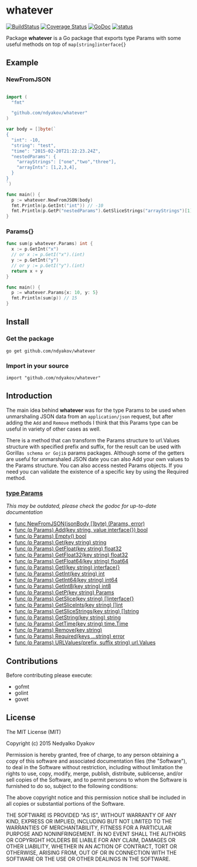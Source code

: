# whatever

[![BuildStatus](https://travis-ci.org/ndyakov/whatever.png)](https://travis-ci.org/ndyakov/whatever)
[![Coverage Status](https://coveralls.io/repos/ndyakov/whatever/badge.svg?branch=master)](https://coveralls.io/r/ndyakov/whatever?branch=master)
[![GoDoc](https://godoc.org/github.com/ndyakov/whatever?status.png)](https://godoc.org/github.com/ndyakov/whatever)
[![status](https://sourcegraph.com/api/repos/github.com/ndyakov/whatever/.badges/status.svg)](https://sourcegraph.com/github.com/ndyakov/whatever)

Package __whatever__ is a Go package that exports type Params with some useful methods on top of `map[string]interface{}`

## Example

### NewFromJSON

```go

import (
  "fmt"

  "github.com/ndyakov/whatever"
)

var body = []byte(`
{
  "int": -10,
  "string": "test",
  "time": "2015-02-20T21:22:23.24Z",
  "nestedParams": {
    "arrayStrings": ["one","two","three"],
    "arrayInts": [1,2,3,4],
  }
}
`)

func main() {
  p := whatever.NewFromJSON(body)
  fmt.Println(p.GetInt("int")) // -10
  fmt.Println(p.GetP("nestedParams").GetSliceStrings("arrayStrings")[1]) // two
}
```

### Params{}

```go
func sum(p whatever.Params) int {
  x := p.GetInt("x")
  // or x := p.GetI("x").(int)
  y := p.GetInt("y")
  // or y := p.GetI("y").(int)
  return x + y
}

func main() {
  p := whatever.Params{x: 10, y: 5}
  fmt.Println(sum(p)) // 15
}
```

## Install

### Get the package
`go get github.com/ndyakov/whatever`

### Import in your source
`import "github.com/ndyakov/whatever"`

## Introduction

The main idea behind __whatever__ was for the type Params to be
used when unmarshaling JSON data from an `application/json` request,
but after adding the `Add` and `Remove` methods I think that this Params
type can be useful in variety of other cases as well.

There is a method that can transform the Params structure to
url.Values structure with specified prefix and suffix, for the
result can be used with Gorilla`s schema or Goji`s params packages.
Although some of the getters are useful for unmarshaled JSON
date you can also Add your own values to the Params structure.
You can also access nested Params objects.
If you need you can validate the existence of a specific key by
using the Required method.

### [type Params](http://godoc.org/github.com/ndyakov/whatever#Params)

_This may be outdated, please check the godoc for up-to-date documentation_

* [func NewFromJSON(jsonBody []byte) (Params, error)](http://godoc.org/github.com/ndyakov/whatever#NewFromJSON)
* [func (p Params) Add(key string, value interface{}) bool](http://godoc.org/github.com/ndyakov/whatever#Params.Add)
* [func (p Params) Empty() bool](http://godoc.org/github.com/ndyakov/whatever#Params.Empty)
* [func (p Params) Get(key string) string](http://godoc.org/github.com/ndyakov/whatever#Params.Get)
* [func (p Params) GetFloat(key string) float32](http://godoc.org/github.com/ndyakov/whatever#Params.GetFloat)
* [func (p Params) GetFloat32(key string) float32](http://godoc.org/github.com/ndyakov/whatever#Params.GetFloat32)
* [func (p Params) GetFloat64(key string) float64](http://godoc.org/github.com/ndyakov/whatever#Params.GetFloat64)
* [func (p Params) GetI(key string) interface{}](http://godoc.org/github.com/ndyakov/whatever#Params.GetI)
* [func (p Params) GetInt(key string) int](http://godoc.org/github.com/ndyakov/whatever#Params.GetInt)
* [func (p Params) GetInt64(key string) int64](http://godoc.org/github.com/ndyakov/whatever#Params.GetInt64)
* [func (p Params) GetInt8(key string) int8](http://godoc.org/github.com/ndyakov/whatever#Params.GetInt8)
* [func (p Params) GetP(key string) Params](http://godoc.org/github.com/ndyakov/whatever#Params.GetP)
* [func (p Params) GetSlice(key string) []interface{}](http://godoc.org/github.com/ndyakov/whatever#Params.GetSlice)
* [func (p Params) GetSliceInts(key string) []int](http://godoc.org/github.com/ndyakov/whatever#Params.GetSliceInts)
* [func (p Params) GetSliceStrings(key string) []string](http://godoc.org/github.com/ndyakov/whatever#Params.GetSliceStrings)
* [func (p Params) GetString(key string) string](http://godoc.org/github.com/ndyakov/whatever#Params.GetString)
* [func (p Params) GetTime(key string) time.Time](http://godoc.org/github.com/ndyakov/whatever#Params.GetTime)
* [func (p Params) Remove(key string)](http://godoc.org/github.com/ndyakov/whatever#Params.Remove)
* [func (p Params) Required(keys ...string) error](http://godoc.org/github.com/ndyakov/whatever#Params.Required)
* [func (p Params) URLValues(prefix, suffix string) url.Values](http://godoc.org/github.com/ndyakov/whatever#Params.URLValues)

## Contributions

Before contributing please execute:

* gofmt
* golint
* govet

## License

The MIT License (MIT)

Copyright (c) 2015 Nedyalko Dyakov

Permission is hereby granted, free of charge, to any person obtaining a copy
of this software and associated documentation files (the "Software"), to deal
in the Software without restriction, including without limitation the rights
to use, copy, modify, merge, publish, distribute, sublicense, and/or sell
copies of the Software, and to permit persons to whom the Software is
furnished to do so, subject to the following conditions:

The above copyright notice and this permission notice shall be included in all
copies or substantial portions of the Software.

THE SOFTWARE IS PROVIDED "AS IS", WITHOUT WARRANTY OF ANY KIND, EXPRESS OR
IMPLIED, INCLUDING BUT NOT LIMITED TO THE WARRANTIES OF MERCHANTABILITY,
FITNESS FOR A PARTICULAR PURPOSE AND NONINFRINGEMENT. IN NO EVENT SHALL THE
AUTHORS OR COPYRIGHT HOLDERS BE LIABLE FOR ANY CLAIM, DAMAGES OR OTHER
LIABILITY, WHETHER IN AN ACTION OF CONTRACT, TORT OR OTHERWISE, ARISING FROM,
OUT OF OR IN CONNECTION WITH THE SOFTWARE OR THE USE OR OTHER DEALINGS IN THE
SOFTWARE.
